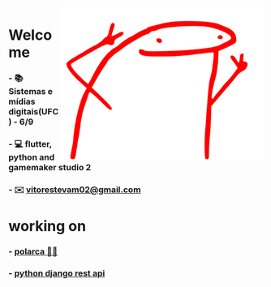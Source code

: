 
<img align="right" src="./image/new_image.svg" width="400"/>

# Welcome

### - 📚 Sistemas e mídias digitais(UFC) - 6/9
### - 💻 flutter, python and gamemaker studio 2
### - ✉️ vitorestevam02@gmail.com

# working on
### - [polarca 🐻‍❄️](https://github.com/VitorEstevam/polarca)
### - [python django rest api](https://github.com/VitorEstevam/audioguia_mauc_api)